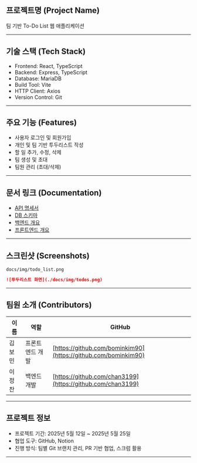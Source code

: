 ## 프로젝트명 (Project Name)

팀 기반 To-Do List 웹 애플리케이션

---

## 기술 스택 (Tech Stack)

- Frontend: React, TypeScript
- Backend: Express, TypeScript
- Database: MariaDB
- Build Tool: Vite
- HTTP Client: Axios
- Version Control: Git

---

## 주요 기능 (Features)

- 사용자 로그인 및 회원가입
- 개인 및 팀 기반 투두리스트 작성
- 할 일 추가, 수정, 삭제
- 팀 생성 및 초대
- 팀원 관리 (초대/삭제)

---

## 문서 링크 (Documentation)

- [API 명세서](./docs/api/api.md)
- [DB 스키마](./docs/schema.md)
- [백엔드 개요](./docs/Backend.md)
- [프론트엔드 개요](./docs/Frontend.md)

---

## 스크린샷 (Screenshots)

```
docs/img/todo_list.png
```

```md
![투두리스트 화면](./docs/img/todos.png)
```

---

## 팀원 소개 (Contributors)

| 이름   | 역할            | GitHub                                                         |
| ------ | --------------- | -------------------------------------------------------------- |
| 김보민 | 프론트엔드 개발 | [https://github.com/bominkim90](https://github.com/bominkim90) |
| 이정찬 | 백엔드 개발     | [https://github.com/chan3199](https://github.com/chan3199)     |

---

## 프로젝트 정보

- 프로젝트 기간: 2025년 5월 12일 ~ 2025년 5월 25일
- 협업 도구: GitHub, Notion
- 진행 방식: 팀별 Git 브랜치 관리, PR 기반 협업, 스크럼 활용

---
